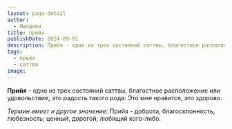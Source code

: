 ```yaml
---
layout: page-detail
author:
  - Яшодеви
title: прийя
publishDate: 2024-09-01
description: Прийя - одно из трех состояний саттвы, благостное расположение или удовольствие, это радость такого рода Это мне нравится, это здорово.
tags:
  - прийя
  - саттва
image:
---
```

**Прийя** - одно из трех состояний саттвы, благостное расположение или удовольствие, это радость такого рода: Это мне нравится, это здорово.

*Термин имеет и другое значение:*
Прийя - доброта, благосклонность, любезность; ценный, дорогой; любящий кого-либо.

